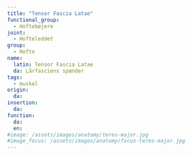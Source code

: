 ```yaml
---
title: "Tensor Fascia Latae"
functional_group:
  - Hoftebøjere
joint:
  - Hofteleddet
group:
  - Hofte
name:
  latin: Tensor Fascia Latae
  da: Lårfasciens spænder
tags:
  - muskel
origin: 
  da: 
insertion: 
  da: 
function:
  da:
  en:
#image: /assets/images/anatomy/teres-major.jpg
#image_focus: /assets/images/anatomy/focus-teres-major.jpg
---
```

